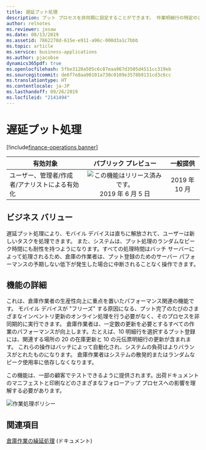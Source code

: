 ```yaml
---
title: 遅延プット処理
description: プット プロセスを非同期に設定することができます。 作業明細行の特定のしきい値を超えるとプット処理が遅延されるように、システムをセットアップすることができます。
author: relnotes
ms.reviewer: josaw
ms.date: 08/13/2019
ms.assetid: 7862278d-615e-e911-a96c-000d3a1c7bbb
ms.topic: article
ms.service: business-applications
ms.author: pjacobse
dynamics365pdf: true
ms.openlocfilehash: 5fbe3120a505c6c87eaa967d3505d4511cc319eb
ms.sourcegitcommit: de6f7e8aa90101a730c0109e3578b9131cd3c6cc
ms.translationtype: HT
ms.contentlocale: ja-JP
ms.lasthandoff: 09/26/2019
ms.locfileid: "2141494"
---
```

# <a name="deferred-put-processing"></a>遅延プット処理
[!include[finance-operations banner](../includes/finance-operations.md)]

| 有効対象    |  パブリック プレビュー | 一般提供 | 
| ---------- | :----------: |:----------: |
|ユーザー、管理者/作成者/アナリストによる有効化|![この機能はリリース済みです。](/dynamics365-release-plan/media/green-checkmark.png "この機能はリリース済みです。") 2019 年 6 月 5 日| 2019 年 10 月|


## <a name="business-value"></a>ビジネス バリュー
<!-- bv start -->
遅延プット処理により、モバイル デバイスは直ちに解放されて、ユーザーは新しいタスクを処理できます。 また、システムは、プット処理のランダムなピーク時間にも耐性を持つようになります。すべての処理時間はバッチ サーバーによって処理されるため、倉庫の作業者は、プット登録のためのサーバー パフォーマンスの予期しない低下が発生した場合に中断されることなく操作できます。
<!-- bv end -->



## <a name="feature-details"></a>機能の詳細
<!--feature detail start -->
これは、倉庫作業者の生産性向上に重点を置いたパフォーマンス関連の機能です。 モバイル デバイスが "フリーズ" する原因になる、プット完了のたびのさまざまなインベントリ更新のオンライン処理を行う必要がなく、そのプロセスを非同期的に実行できます。 倉庫作業者は、一定数の更新を必要とするすべての作業のパフォーマンスが向上します。たとえば、10 明細行を選択するプット登録には、関連する場所の 20 の在庫更新と 10 の元伝票明細行の更新が含まれます。 これらの操作はバッチによって自動化され、システムの負荷はよりバランスがとれたものになります。 倉庫作業者はシステムの散発的またはランダムなピーク使用率に依存しなくなります。 

この機能は、一部の顧客でテストできるように提供されます。出荷ドキュメントのマニフェストと印刷などのさまざまなフォローアップ プロセスへの影響を理解する必要があります。
<!--feature detail end -->

![作業処理ポリシー](media/work-processing-policies.png "作業処理ポリシー")
<!-- Picture 1 -->











## <a name="see-also"></a>関連項目

[倉庫作業の繰延処理](https://docs.microsoft.com/dynamics365/unified-operations/supply-chain/warehousing/deferred-put) (ドキュメント)
